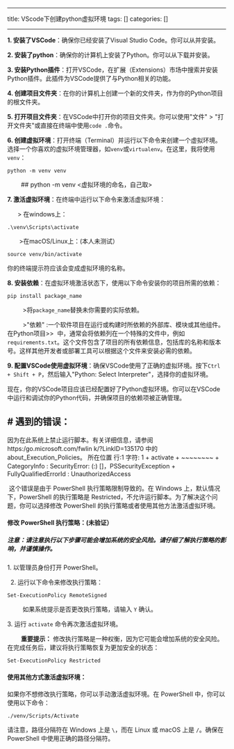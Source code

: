
--- 
title:  VScode下创建python虚拟环境 
tags: []
categories: [] 

---
**1. 安装了VSCode**：确保你已经安装了Visual Studio Code。你可以从并安装。

**2. 安装了python**：确保你的计算机上安装了Python。你可以从下载并安装。

**3. 安装Python插件**：打开VSCode，在扩展（Extensions）市场中搜索并安装Python插件。此插件为VSCode提供了与Python相关的功能。

**4. 创建项目文件夹**：在你的计算机上创建一个新的文件夹，作为你的Python项目的根文件夹。

**5. 打开项目文件夹**：在VSCode中打开你的项目文件夹。你可以使用"文件" &gt; "打开文件夹"或直接在终端中使用`code .`命令。

**6. 创建虚拟环境**：打开终端（Terminal）并运行以下命令来创建一个虚拟环境。选择一个你喜欢的虚拟环境管理器，如`venv`或`virtualenv`。在这里，我将使用`venv`：

```
python -m venv venv
```

        ## python -m venv &lt;虚拟环境的命名，自己取&gt;

**7. 激活虚拟环境**：在终端中运行以下命令来激活虚拟环境：

      &gt; 在windows上：

```
.\venv\Scripts\activate
```

       &gt;在macOS/Linux上：(本人未测试）

```
source venv/bin/activate
```

你的终端提示符应该会变成虚拟环境的名称。

**8. 安装依赖**：在虚拟环境激活状态下，使用以下命令安装你的项目所需的依赖：

```
pip install package_name
```

         &gt;将`package_name`替换未你需要的实际依赖。

         &gt;"依赖" :一个软件项目在运行或构建时所依赖的外部库、模块或其他组件。在Python项目&gt;&gt;  中，通常会将依赖列在一个特殊的文件中，例如`requirements.txt`。这个文件包含了项目的所有依赖信息，包括库的名称和版本号。这样其他开发者或部署工具可以根据这个文件来安装必需的依赖。

**9. 配置VSCode使用虚拟环境**：确保VSCode使用了正确的虚拟环境。按下`Ctrl + Shift + P`，然后输入"Python: Select Interpreter"，选择你的虚拟环境。

现在，你的VSCode项目应该已经配置好了Python虚拟环境。你可以在VSCode中运行和调试你的Python代码，并确保项目的依赖项被正确管理。



## # 遇到的错误：

>  
 因为在此系统上禁止运行脚本。有关详细信息，请参阅 https:/go.microsoft.com/fwlin k/?LinkID=135170 中的 about_Execution_Policies。 所在位置 行:1 字符: 1 + activate + ~~~~~~~~ + CategoryInfo : SecurityError: (:) []，PSSecurityException + FullyQualifiedErrorId : UnauthorizedAccess 


 这个错误是由于 PowerShell 执行策略限制导致的。在 Windows 上，默认情况下，PowerShell 的执行策略是 Restricted，不允许运行脚本。为了解决这个问题，你可以选择修改 PowerShell 的执行策略或者使用其他方法激活虚拟环境。

#### 修改 PowerShell 执行策略：(未验证）

##### **注意：请注意执行以下步骤可能会增加系统的安全风险。请仔细了解执行策略的影响，并谨慎操作。**

1. 以管理员身份打开 PowerShell。

2. 运行以下命令来修改执行策略：

```
Set-ExecutionPolicy RemoteSigned
```

         如果系统提示是否更改执行策略，请输入 `Y` 确认。

3. 运行 `activate` 命令再次激活虚拟环境。

        **重要提示：** 修改执行策略是一种权衡，因为它可能会增加系统的安全风险。在完成任务后，建议将执行策略恢复为更加安全的状态：

```
Set-ExecutionPolicy Restricted

```

#### 使用其他方式激活虚拟环境：

如果你不想修改执行策略，你可以手动激活虚拟环境。在 PowerShell 中，你可以使用以下命令：

```
./venv/Scripts/Activate

```

请注意，路径分隔符在 Windows 上是 `\`，而在 Linux 或 macOS 上是 `/`。确保在 PowerShell 中使用正确的路径分隔符。






